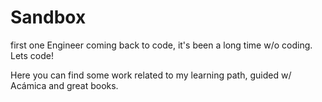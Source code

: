 # Sandbox
first one
Engineer coming back to code, it's been a long time w/o coding.
Lets code!

Here you can find some work related to my learning path, guided w/ Acámica and great books.
